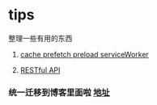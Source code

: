 # tips
整理一些有用的东西

1. [cache prefetch preload serviceWorker](https://github.com/501981732/tips/blob/master/other/cache.md)

2. [RESTful API](https://github.com/501981732/tips/blob/master/other/RESTful.md)


### 统一迁移到博客里面啦 [地址](https://501981732.github.io/)
